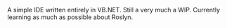 A simple IDE written entirely in VB.NET.
Still a very much a WIP.
Currently learning as much as possible about Roslyn.
